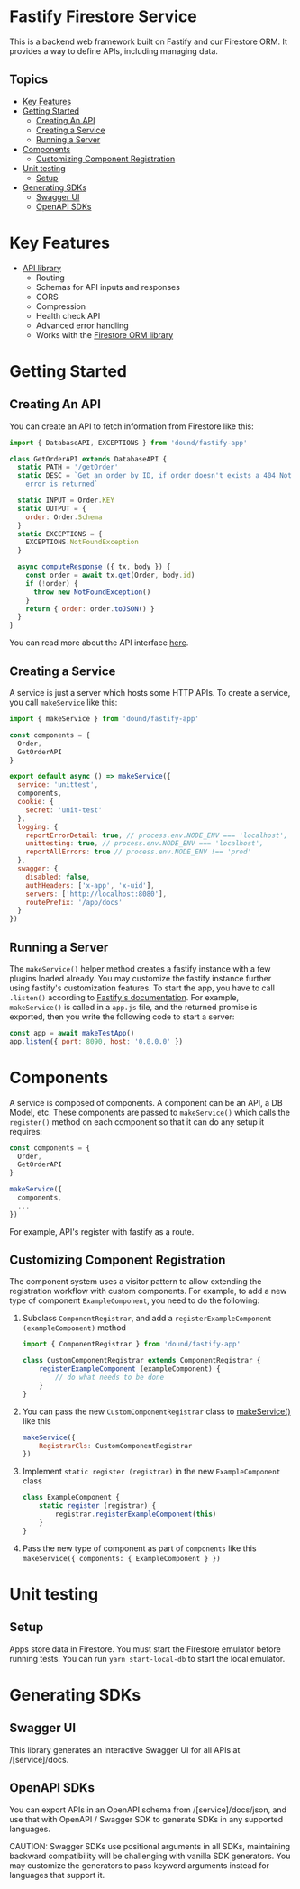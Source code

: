 # Fastify Firestore Service <!-- omit in toc -->
This is a backend web framework built on Fastify and our Firestore ORM. It
provides a way to define APIs, including managing data.

## Topics <!-- omit in toc -->
- [Key Features](#key-features)
- [Getting Started](#getting-started)
  - [Creating An API](#creating-an-api)
  - [Creating a Service](#creating-a-service)
  - [Running a Server](#running-a-server)
- [Components](#components)
  - [Customizing Component Registration](#customizing-component-registration)
- [Unit testing](#unit-testing)
  - [Setup](#setup)
- [Generating SDKs](#generating-sdks)
  - [Swagger UI](#swagger-ui)
  - [OpenAPI SDKs](#openapi-sdks)

# Key Features
- [API library](docs/api.md)
  - Routing
  - Schemas for API inputs and responses
  - CORS
  - Compression
  - Health check API
  - Advanced error handling
  - Works with the [Firestore ORM library](https://github.com/dound/firestore-orm)

# Getting Started

## Creating An API
You can create an API to fetch information from Firestore like this:
```js
import { DatabaseAPI, EXCEPTIONS } from 'dound/fastify-app'

class GetOrderAPI extends DatabaseAPI {
  static PATH = '/getOrder'
  static DESC = `Get an order by ID, if order doesn't exists a 404 Not found
    error is returned`

  static INPUT = Order.KEY
  static OUTPUT = {
    order: Order.Schema
  }
  static EXCEPTIONS = {
    EXCEPTIONS.NotFoundException
  }

  async computeResponse ({ tx, body }) {
    const order = await tx.get(Order, body.id)
    if (!order) {
      throw new NotFoundException()
    }
    return { order: order.toJSON() }
  }
}
```

You can read more about the API interface [here](docs/api.md).

## Creating a Service
A service is just a server which hosts some HTTP APIs. To create a service, you
call `makeService` like this:
```js
import { makeService } from 'dound/fastify-app'

const components = {
  Order,
  GetOrderAPI
}
```
```javascript <!-- embed:src/app.js:section:example start:example end -->
export default async () => makeService({
  service: 'unittest',
  components,
  cookie: {
    secret: 'unit-test'
  },
  logging: {
    reportErrorDetail: true, // process.env.NODE_ENV === 'localhost',
    unittesting: true, // process.env.NODE_ENV === 'localhost',
    reportAllErrors: true // process.env.NODE_ENV !== 'prod'
  },
  swagger: {
    disabled: false,
    authHeaders: ['x-app', 'x-uid'],
    servers: ['http://localhost:8080'],
    routePrefix: '/app/docs'
  }
})
```

## Running a Server
The `makeService()` helper method creates a fastify instance with a few plugins
loaded already. You may customize the fastify instance further using fastify's
customization features. To start the app, you have to call `.listen()` according
to
[Fastify's documentation](https://www.fastify.io/docs/latest/Reference/Server/#listen).
For example, `makeService()` is called in a `app.js` file, and the returned promise
is exported, then you write the following code to start a server:
```javascript <!-- embed:examples/server.js:section:example start:example end -->
const app = await makeTestApp()
app.listen({ port: 8090, host: '0.0.0.0' })
```

# Components
A service is composed of components. A component can be an API, a DB Model,
etc. These components are passed to `makeService()` which calls the
`register()` method on each component so that it can do any setup it requires:

```js
const components = {
  Order,
  GetOrderAPI
}

makeService({
  components,
  ...
})
```

For example, API's register with fastify as a route.

## Customizing Component Registration
The component system uses a visitor pattern to allow extending the registration
workflow with custom components. For example, to add a new type of component
`ExampleComponent`, you need to do the following:
1. Subclass `ComponentRegistrar`, and add a
   `registerExampleComponent (exampleComponent)` method
   ```js
   import { ComponentRegistrar } from 'dound/fastify-app'

   class CustomComponentRegistrar extends ComponentRegistrar {
       registerExampleComponent (exampleComponent) {
           // do what needs to be done
       }
   }
   ```
1. You can pass the new `CustomComponentRegistrar` class to
   [makeService()](./make-app.md) like this
   ```js
   makeService({
       RegistrarCls: CustomComponentRegistrar
   })
   ```
1. Implement `static register (registrar)` in the new `ExampleComponent` class
   ```js
   class ExampleComponent {
       static register (registrar) {
           registrar.registerExampleComponent(this)
       }
   }
   ```
1. Pass the new type of component as part of `components` like this
   `makeService({ components: { ExampleComponent } })`

# Unit testing
## Setup
Apps store data in Firestore. You must start the Firestore emulator before
running tests. You can run `yarn start-local-db` to start the local emulator.

# Generating SDKs
## Swagger UI
This library generates an interactive Swagger UI for all APIs at /[service]/docs.

## OpenAPI SDKs
You can export APIs in an OpenAPI schema from /[service]/docs/json, and use that
with OpenAPI / Swagger SDK to generate SDKs in any supported languages.

CAUTION: Swagger SDKs use positional arguments in all SDKs, maintaining backward
compatibility will be challenging with vanilla SDK generators. You may customize
the generators to pass keyword arguments instead for languages that support it.
